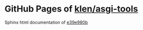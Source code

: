 GitHub Pages of [klen/asgi-tools](https://github.com/klen/asgi-tools.git)
===
Sphinx html documentation of [e39e980b](https://github.com/klen/asgi-tools/tree/e39e980b535b891dd9fed545222210dc74b3e14d)
